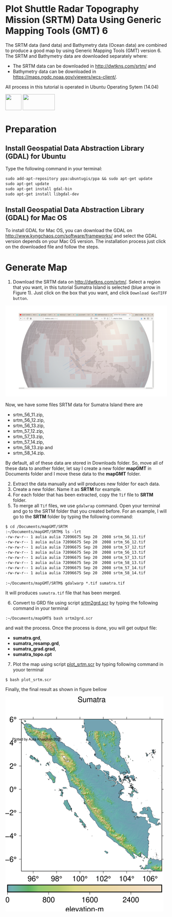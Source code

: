 # Plot Shuttle Radar Topography Mission (SRTM) Data Using Generic Mapping Tools (GMT) 6


The SRTM data (land data) and Bathymetry data (Ocean data) are combined to produce a good map by using Generic Mapping Tools (GMT) version 6. The SRTM and Bathymetry data are downloaded separately where:

- The SRTM data can be downloaded in http://dwtkns.com/srtm/ and 
- Bathymetry data can be downloaded in https://maps.ngdc.noaa.gov/viewers/wcs-client/. 

All process in this tutorial is operated in Ubuntu Operating Sytem (14.04) 

<img width=50 height=50 src="https://cdn0.iconfinder.com/data/icons/flat-round-system/512/ubuntu-512.png"> <img width=100 height=50 src="https://www.generic-mapping-tools.org/_static/gmt-logo.png">

# Preparation
## Install  Geospatial Data Abstraction Library (GDAL) for Ubuntu
Type the following command in your terminal:
```
sudo add-apt-repository ppa:ubuntugis/ppa && sudo apt-get update
sudo apt-get update
sudo apt-get install gdal-bin
sudo apt-get install libgdal-dev
```
## Install  Geospatial Data Abstraction Library (GDAL) for Mac OS
To install GDAL for Mac OS, you can download the GDAL on http://www.kyngchaos.com/software/frameworks/ and select the GDAL version depends on your Mac OS version. The installation process just click on the downloaded file and follow the steps.

# Generate Map
1. Download the SRTM data on http://dwtkns.com/srtm/. Select a region that you want, in this tutorial Sumatra Island is selected (blue arrow in Figure 1). Just click on the box that you want, and click `Download GeoTIFF button`.

![Figure 1](https://github.com/auliakhalqillah/PlotSRTM_GMT/blob/main/srtm1.png)

Now, we have some files SRTM data for Sumatra Island there are

- srtm_56_11.zip, 
- srtm_56_12.zip,
- srtm_56_13.zip, 
- srtm_57_12.zip, 
- srtm_57_13.zip, 
- srtm_57_14.zip, 
- srtm_58_13.zip and 
- srtm_58_14.zip. 

By default, all of these data are stored in Downloads folder. So, move all of these data to another folder, let say I create a new folder __mapGMT__ in Documents folder and I move these data to the __mapGMT__ folder.

2. Extract the data manually and will produces new folder for each data.
3. Create a new folder. Name it as __SRTM__ for example.
4. For each folder that has been extracted, copy the `Tif` file to __SRTM__ folder. 
5. To merge all `Tif` files, we use `gdalwrap` command. Open your terminal and go to the SRTM folder that you created before. For an example, I will go to the __SRTM__ folder by typing the following command:

```
$ cd /Documents/mapGMT/SRTM
:~/Documents/mapGMT/SRTM$ ls -lrt
-rw-rw-r-- 1 aulia aulia 72096675 Sep 20  2008 srtm_56_11.tif
-rw-rw-r-- 1 aulia aulia 72096675 Sep 20  2008 srtm_56_12.tif
-rw-rw-r-- 1 aulia aulia 72096675 Sep 20  2008 srtm_57_12.tif
-rw-rw-r-- 1 aulia aulia 72096675 Sep 20  2008 srtm_56_13.tif
-rw-rw-r-- 1 aulia aulia 72096675 Sep 20  2008 srtm_57_13.tif
-rw-rw-r-- 1 aulia aulia 72096675 Sep 20  2008 srtm_58_13.tif
-rw-rw-r-- 1 aulia aulia 72096675 Sep 20  2008 srtm_57_14.tif
-rw-rw-r-- 1 aulia aulia 72096675 Sep 20  2008 srtm_58_14.tif

:~/Documents/mapGMT/SRTM$ gdalwarp *.tif sumatra.tif
```

It will produces `sumatra.tif` file that has been merged.

6. Convert to GRD file using script [srtm2grd.scr](https://github.com/auliakhalqillah/PlotSRTM_GMT/blob/main/srtm2grd.scr) by typing the following command in your terminal
```
:~/Documents/mapGMT$ bash srtm2grd.scr
```
and wait the process. Once the process is done, you will get output file: 

- __sumatra.grd__, 
- __sumatra_resamp.grd__, 
- __sumatra_grad.grad__,
- __sumatra_topo.cpt__

7. Plot the map using script [plot_srtm.scr](https://github.com/auliakhalqillah/PlotSRTM_GMT/blob/main/plot_srtm.scr) by typing following command in youor terminal
```
$ bash plot_srtm.scr
```
Finally, the final result as shown in figure bellow

![fig2](https://github.com/auliakhalqillah/PlotSRTM_GMT/blob/main/srtm_result.png)
